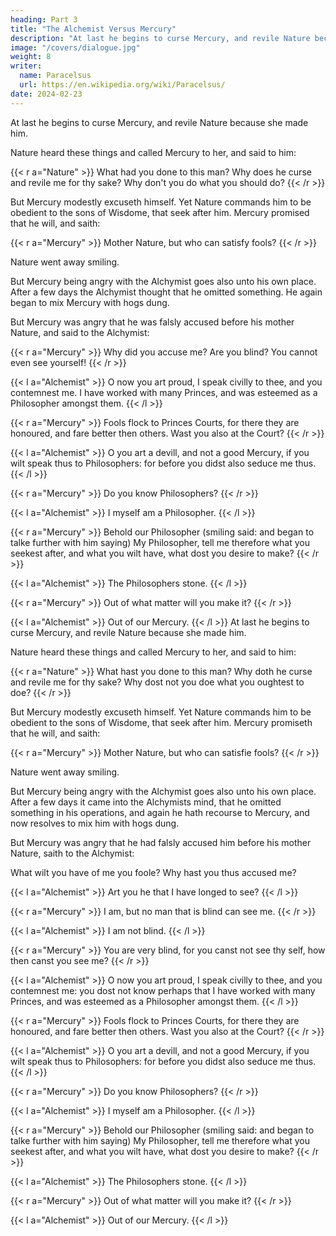 ```yaml
---
heading: Part 3
title: "The Alchemist Versus Mercury"
description: "At last he begins to curse Mercury, and revile Nature because she made him"
image: "/covers/dialogue.jpg"
weight: 8
writer:
  name: Paracelsus
  url: https://en.wikipedia.org/wiki/Paracelsus/
date: 2024-02-23
---
```



At last he begins to curse Mercury, and revile Nature because she made him.

Nature heard these things and called Mercury to her, and said to him: 

{{< r a="Nature" >}}
What had you done to this man? Why does he curse and revile me for thy sake? Why don't you do what you should do? 
{{< /r >}}


But Mercury modestly excuseth himself. Yet Nature commands him to be obedient to the sons of Wisdome, that seek after him. Mercury promised that he will, and saith: 


{{< r a="Mercury" >}}
Mother Nature, but who can satisfy fools? 
{{< /r >}}


Nature went away smiling.

But Mercury being angry with the Alchymist goes also unto his own place. After a few days the Alchymist thought that he omitted something. He again began to mix Mercury with hogs dung.

But Mercury was angry that he was falsly accused before his mother Nature, and said to the Alchymist:

{{< r a="Mercury" >}}
Why did you accuse me? Are you blind? You cannot even see yourself!
{{< /r >}}


<!-- l a="Alchemist" >}}
Art you he that I have longed to see? 

r a="Mercury" >}}
I am, but no man that is blind can see me. 

l a="Alchemist" >}}
I am not blind.  -->


{{< l a="Alchemist" >}}
O now you art proud, I speak civilly to thee, and you contemnest me. I have worked with many Princes, and was esteemed as a Philosopher amongst them. 
{{< /l >}}

{{< r a="Mercury" >}}
Fools flock to Princes Courts, for there they are honoured, and fare better then others. Wast you also at the Court? 
{{< /r >}}

{{< l a="Alchemist" >}}
O you art a devill, and not a good Mercury, if you wilt speak thus to Philosophers: for before you didst also seduce me thus. 
{{< /l >}}

{{< r a="Mercury" >}}
Do you know Philosophers? 
{{< /r >}}

{{< l a="Alchemist" >}}
I myself am a Philosopher. 
{{< /l >}}

{{< r a="Mercury" >}}
Behold our Philosopher (smiling said: and began to talke further with him saying) My Philosopher, tell me therefore what you seekest after, and what you wilt have, what dost you desire to make?
{{< /r >}}


{{< l a="Alchemist" >}}
The Philosophers stone. 
{{< /l >}}

{{< r a="Mercury" >}}
Out of what matter will you make it? 
{{< /r >}}

{{< l a="Alchemist" >}}
Out of our Mercury. 
{{< /l >}}
At last he begins to curse Mercury, and revile Nature because she made him.

Nature heard these things and called Mercury to her, and said to him: 

{{< r a="Nature" >}}
What hast you done to this man? Why doth he curse and revile me for thy sake? Why dost not you doe what you oughtest to doe? 
{{< /r >}}

But Mercury modestly excuseth himself. Yet Nature commands him to be obedient to the sons of Wisdome, that seek after him. Mercury promiseth that he will, and saith: 

{{< r a="Mercury" >}}
Mother Nature, but who can satisfie fools? 
{{< /r >}}

Nature went away smiling.

But Mercury being angry with the Alchymist goes also unto his own place. After a few days it came into the Alchymists mind, that he omitted something in his operations, and again he  hath recourse to Mercury, and now resolves to mix him with hogs dung.

But Mercury was angry that he had falsly accused him before his mother Nature, saith to the Alchymist:

What wilt you have of me you foole? Why hast you thus accused me? 

{{< l a="Alchemist" >}}
Art you he that I have longed to see? 
{{< /l >}}

{{< r a="Mercury" >}}
I am, but no man that is blind can see me. 
{{< /r >}}

{{< l a="Alchemist" >}}
I am not blind. 
{{< /l >}}


{{< r a="Mercury" >}}
You are very blind, for you canst not see thy self, how then canst you see me? 
{{< /r >}}

{{< l a="Alchemist" >}}
O now you art proud, I speak civilly to thee, and you contemnest me: you dost not know perhaps that I have worked with many Princes, and was esteemed as a Philosopher amongst them. 
{{< /l >}}


{{< r a="Mercury" >}}
Fools flock to Princes Courts, for there they are honoured, and fare better then others. Wast you also at the Court? 
{{< /r >}}


{{< l a="Alchemist" >}}
O you art a devill, and not a good Mercury, if you wilt speak thus to Philosophers: for before you didst also seduce me thus. 
{{< /l >}}

{{< r a="Mercury" >}}
Do you know Philosophers? 
{{< /r >}}

{{< l a="Alchemist" >}}
I myself am a Philosopher. 
{{< /l >}}

{{< r a="Mercury" >}}
Behold our Philosopher (smiling said: and began to talke further with him saying) My Philosopher, tell me therefore what you seekest after, and what you wilt have, what dost you desire to make?
{{< /r >}}


{{< l a="Alchemist" >}}
The Philosophers stone. 
{{< /l >}}

{{< r a="Mercury" >}}
Out of what matter will you make it? 
{{< /r >}}

{{< l a="Alchemist" >}}
Out of our Mercury. 
{{< /l >}}
